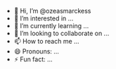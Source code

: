 - 👋 Hi, I’m @ozeasmarckess
- 👀 I’m interested in ...
- 🌱 I’m currently learning ...
- 💞️ I’m looking to collaborate on ...
- 📫 How to reach me ...
- 😄 Pronouns: ...
- ⚡ Fun fact: ...

<!---
ozeasmarckess/ozeasmarckess is a ✨ special ✨ repository because its `README.md` (this file) appears on your GitHub profile.
You can click the Preview link to take a look at your changes.
--->

